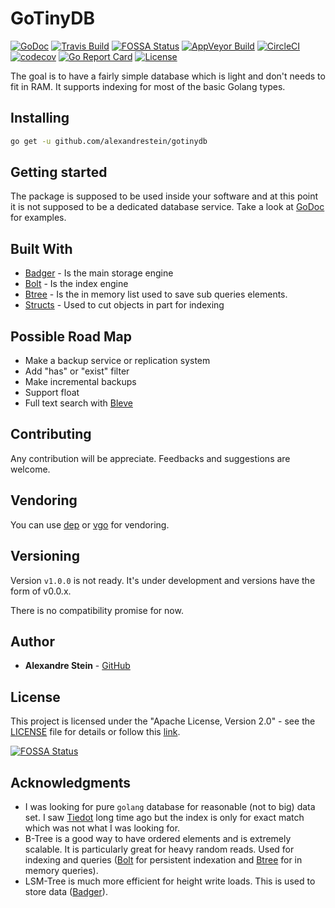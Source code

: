 # GoTinyDB

[![GoDoc](https://godoc.org/github.com/alexandrestein/gotinydb?status.svg)](https://godoc.org/github.com/alexandrestein/gotinydb)
[![Travis Build](https://travis-ci.org/alexandrestein/gotinydb.svg?branch=master)](https://travis-ci.org/alexandrestein/gotinydb) 
[![FOSSA Status](https://app.fossa.io/api/projects/git%2Bgithub.com%2Falexandrestein%2Fgotinydb.svg?type=shield)](https://app.fossa.io/projects/git%2Bgithub.com%2Falexandrestein%2Fgotinydb?ref=badge_shield)
[![AppVeyor Build](https://ci.appveyor.com/api/projects/status/7kr5y6kk9jtkg261?svg=true)](https://ci.appveyor.com/project/alexandrestein/gotinydb)
[![CircleCI](https://circleci.com/gh/alexandrestein/gotinydb.svg?style=svg)](https://circleci.com/gh/alexandrestein/gotinydb)
[![codecov](https://codecov.io/gh/alexandreStein/GoTinyDB/branch/master/graph/badge.svg)](https://codecov.io/gh/alexandreStein/GoTinyDB) 
[![Go Report Card](https://goreportcard.com/badge/github.com/alexandrestein/gotinydb)](https://goreportcard.com/report/github.com/alexandrestein/gotinydb) 
[![License](https://img.shields.io/badge/License-Apache--2.0-blue.svg)](http://www.apache.org/licenses/LICENSE-2.0)

The goal is to have a fairly simple database which is light and don't needs to fit in RAM. It supports indexing for most of the basic Golang types.

## Installing

```bash
go get -u github.com/alexandrestein/gotinydb
```

## Getting started

The package is supposed to be used inside your software and at this point it is not supposed to be a dedicated database service.
Take a look at [GoDoc](https://godoc.org/github.com/alexandrestein/gotinydb) for examples.

## Built With

* [Badger](https://github.com/dgraph-io/badger) - Is the main storage engine
* [Bolt](https://github.com/boltdb/bolt) - Is the index engine
* [Btree](https://github.com/google/btree) - Is the in memory list used to save sub queries elements.
* [Structs](https://github.com/fatih/structs) - Used to cut objects in part for indexing

## Possible Road Map

* Make a backup service or replication system
* Add "has" or "exist" filter
* Make incremental backups
* Support float
* Full text search with [Bleve](http://www.blevesearch.com/)

## Contributing

Any contribution will be appreciate.
Feedbacks and suggestions are welcome.

## Vendoring

You can use [dep](https://github.com/golang/dep) or [vgo](https://github.com/golang/vgo/) for vendoring.

## Versioning

Version `v1.0.0` is not ready.
It's under development and versions have the form of v0.0.x.

There is no compatibility promise for now.

## Author

* **Alexandre Stein** - [GitHub](https://github.com/alexandrestein)

<!-- See also the list of [contributors](https://github.com/your/project/contributors) who participated in this project. -->

## License

This project is licensed under the "Apache License, Version 2.0" - see the [LICENSE](LICENSE) file for details or follow this [link](http://www.apache.org/licenses/LICENSE-2.0).


[![FOSSA Status](https://app.fossa.io/api/projects/git%2Bgithub.com%2Falexandrestein%2Fgotinydb.svg?type=large)](https://app.fossa.io/projects/git%2Bgithub.com%2Falexandrestein%2Fgotinydb?ref=badge_large)

## Acknowledgments

* I was looking for pure `golang` database for reasonable (not to big) data set. I saw [Tiedot](https://github.com/HouzuoGuo/tiedot) long time ago but the index is only for exact match which was not what I was looking for.
* B-Tree is a good way to have ordered elements and is extremely scalable. It is particularly great for heavy random reads. Used for indexing and queries ([Bolt](https://github.com/boltdb/bolt) for persistent indexation and [Btree](https://github.com/google/btree) for in memory queries).
* LSM-Tree is much more efficient for height write loads. This is used to store data ([Badger](https://github.com/dgraph-io/badger)).
